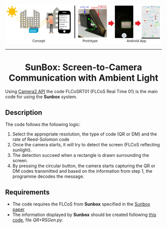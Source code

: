 <picture>
  <img alt="Shows Sunbox" src="./screenshots/Sunbox.jpg">
</picture>

---

<div align="center">
    <h1>SunBox: Screen-to-Camera Communication with Ambient Light</h1>
</div>

Using [Camera2 API][1] the code FLCoSRT01 (FLCoS Real Time 01) is the main code for using the
**Sunbox** system.

Description
------------

The code follows the following logic:
1. Select the appropriate resolution, the type of code (QR or DM) and the rate of Reed-Solomon code
2. Once the camera starts, it will try to detect the screen (FLCoS reflecting sunlight).
3. The detection succeed when a rectangle is drawn surrounding the screen.
4. By pressing the circular button, the camera starts capturing the QR or DM codes transmitted and
based on the information from step 1, the programme decodes the message.

Requirements
------------
* The code requires the FLCoS from **Sunbox** specified in the [Sunbox paper](https://dl.acm.org/doi/10.1145/3534602)
* The information displayed by **Sunbox** should be created following [this code](https://github.com/mchavezt86/videoQR),
file _QR+RSGen.py_.

[1]: https://developer.android.com/reference/android/hardware/camera2/package-summary.html
